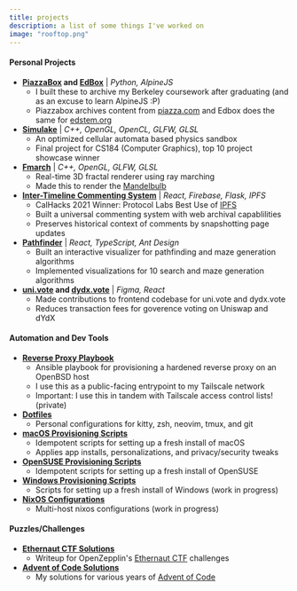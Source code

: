 ```yaml
---
title: projects
description: a list of some things I've worked on
image: "rooftop.png"
---
```


#### Personal Projects

- **[PiazzaBox](https://github.com/yuzhoumo/piazzabox) and [EdBox](https://github.com/yuzhoumo/edbox)** | _Python, AlpineJS_
  - I built these to archive my Berkeley coursework after graduating (and as an
	excuse to learn AlpineJS :P)
  - Piazzabox archives content from [piazza.com](https://piazza.com) and Edbox
	does the same for [edstem.org](https://edstem.org)
- **[Simulake](https://github.com/yuzhoumo/simulake)** | _C++, OpenGL, OpenCL, GLFW, GLSL_
  - An optimized cellular automata based physics sandbox
  - Final project for CS184 (Computer Graphics), top 10 project showcase winner
- **[Fmarch](https://github.com/yuzhoumo/fmarch)** | _C++, OpenGL, GLFW, GLSL_
  - Real-time 3D fractal renderer using ray marching
  - Made this to render the [Mandelbulb](https://en.wikipedia.org/wiki/Mandelbulb)
- **[Inter-Timeline Commenting System](https://github.com/yuzhoumo/itcs)** | _React, Firebase, Flask, IPFS_
  - CalHacks 2021 Winner: Protocol Labs Best Use of [IPFS](https://ipfs.io/)
  - Built a universal commenting system with web archival capablilities
  - Preserves historical context of comments by snapshotting page updates
- **[Pathfinder](https://pathfinder.joe-mo.com)** | _React, TypeScript, Ant Design_
  - Built an interactive visualizer for pathfinding and maze generation algorithms
  - Implemented visualizations for 10 search and maze generation algorithms
- **[uni.vote](https://uni.vote/) and [dydx.vote](http://dydx.vote/)** | _Figma, React_
  - Made contributions to frontend codebase for uni.vote and dydx.vote
  - Reduces transaction fees for goverence voting on Uniswap and dYdX

#### Automation and Dev Tools

- **[Reverse Proxy Playbook](https://github.com/yuzhoumo/ansible-reverse-proxy)**
  - Ansible playbook for provisioning a hardened reverse proxy on an OpenBSD host
  - I use this as a public-facing entrypoint to my Tailscale network
  - Important: I use this in tandem with Tailscale access control lists! (private)
- **[Dotfiles](https://github.com/yuzhoumo/dotfiles)**
  - Personal configurations for kitty, zsh, neovim, tmux, and git
- **[macOS Provisioning Scripts](https://github.com/yuzhoumo/macos-configs)**
  - Idempotent scripts for setting up a fresh install of macOS
  - Applies app installs, personalizations, and privacy/security tweaks
- **[OpenSUSE Provisioning Scripts](https://github.com/yuzhoumo/opensuse-configs)**
  - Idempotent scripts for setting up a fresh install of OpenSUSE
- **[Windows Provisioning Scripts](https://github.com/yuzhoumo/windows-configs)**
  - Scripts for setting up a fresh install of Windows (work in progress)
- **[NixOS Configurations](https://github.com/yuzhoumo/nixos-configs)**
  - Multi-host nixos configurations (work in progress)

#### Puzzles/Challenges

- **[Ethernaut CTF Solutions](https://github.com/yuzhoumo/ethernaut-writeup)**
  - Writeup for OpenZepplin's [Ethernaut CTF](https://ethernaut.openzeppelin.com/) challenges
- **[Advent of Code Solutions](https://github.com/yuzhoumo/advent-of-code)**
  - My solutions for various years of [Advent of Code](https://adventofcode.com/)
